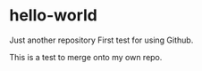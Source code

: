 # hello-world
Just another repository
First test for using Github.

This is a test to merge onto my own repo.